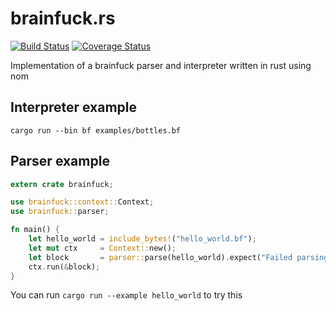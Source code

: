 # brainfuck.rs

[![Build Status](https://travis-ci.org/Keruspe/brainfuck.rs.svg?branch=master)](https://travis-ci.org/Keruspe/brainfuck.rs)
[![Coverage Status](https://coveralls.io/repos/github/Keruspe/brainfuck.rs/badge.svg?branch=master)](https://coveralls.io/github/Keruspe/brainfuck.rs?branch=master)

Implementation of a brainfuck parser and interpreter written in rust using nom

## Interpreter example

```
cargo run --bin bf examples/bottles.bf
```

## Parser example

```rust
extern crate brainfuck;

use brainfuck::context::Context;
use brainfuck::parser;

fn main() {
    let hello_world = include_bytes!("hello_world.bf");
    let mut ctx     = Context::new();
    let block       = parser::parse(hello_world).expect("Failed parsing input file");
    ctx.run(&block);
}
```

You can run `cargo run --example hello_world` to try this
